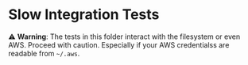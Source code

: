 # Slow Integration Tests

⚠️ **Warning**: The tests in this folder interact with the filesystem or even
AWS. Proceed with caution. Especially if your AWS credentialss are readable from
`~/.aws`.
